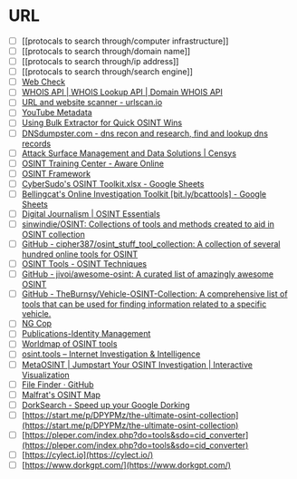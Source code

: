 # URL

- [ ] [[protocals to search through/computer infrastructure]]
- [ ] [[protocals to search through/domain name]]
- [ ] [[protocals to search through/ip address]]
- [ ] [[protocals to search through/search engine]]
- [ ] [Web Check](https://web-check.as93.net/)
- [ ] [WHOIS API | WHOIS Lookup API | Domain WHOIS API](https://www.whoxy.com/)
- [ ] [URL and website scanner - urlscan.io](https://urlscan.io/)
- [ ] [YouTube Metadata](https://mattw.io/youtube-metadata/)
- [ ] [Using Bulk Extractor for Quick OSINT Wins](https://www.digitalforensicstips.com/2019/11/using-bulk-extractor-for-quick-osint.html)
- [ ] [DNSdumpster.com - dns recon and research, find and lookup dns records](https://dnsdumpster.com/)
- [ ] [Attack Surface Management and Data Solutions | Censys](https://censys.io/)
- [ ] [OSINT Training Center - Aware Online](https://www.aware-online.com/)
- [ ] [OSINT Framework](https://osintframework.com/)
- [ ] [CyberSudo's OSINT Toolkit.xlsx - Google Sheets](https://docs.google.com/spreadsheets/d/1EC0sKA_W9znzsxUt0wye9UYtyATXw5m8/edit?usp=sharing&ouid=104230237185254676067&rtpof=true&sd=true)
- [ ] [Bellingcat's Online Investigation Toolkit [bit.ly/bcattools] - Google Sheets](https://docs.google.com/spreadsheets/d/18rtqh8EG2q1xBo2cLNyhIDuK9jrPGwYr9DI2UncoqJQ/edit)
- [ ] [Digital Journalism | OSINT Essentials](https://www.osintessentials.com/)
- [ ] [sinwindie/OSINT: Collections of tools and methods created to aid in OSINT collection](https://github.com/sinwindie/OSINT)
- [ ] [GitHub - cipher387/osint_stuff_tool_collection: A collection of several hundred online tools for OSINT](https://github.com/cipher387/osint_stuff_tool_collection/)
- [ ] [OSINT Tools - OSINT Techniques](https://www.osinttechniques.com/osint-tools.html)
- [ ] [GitHub - jivoi/awesome-osint: A curated list of amazingly awesome OSINT](https://github.com/jivoi/awesome-osint)
- [ ] [GitHub - TheBurnsy/Vehicle-OSINT-Collection: A comprehensive list of tools that can be used for finding information related to a specific vehicle.](https://github.com/TheBurnsy/Vehicle-OSINT-Collection)
- [ ] [NG Cop](https://ngcop.org/)
- [ ] [Publications-Identity Management](https://www.soc.mil/IdM/publications/IdMpubs.html)
- [ ] [Worldmap of OSINT tools](http://cybdetective.com/osintmap/)
- [ ] [osint.tools – Internet Investigation & Intelligence](https://osint.tools/)
- [ ] [MetaOSINT | Jumpstart Your OSINT Investigation | Interactive Visualization](https://metaosint.github.io/chart)
- [ ] [File Finder · GitHub](https://github.com/sinwindie/OSINT/find/master)
- [ ] [Malfrat's OSINT Map](https://map.malfrats.industries/)
- [ ] [DorkSearch - Speed up your Google Dorking](https://dorksearch.com/)
- [ ] [https://start.me/p/DPYPMz/the-ultimate-osint-collection](https://start.me/p/DPYPMz/the-ultimate-osint-collection)
- [ ] [https://pleper.com/index.php?do=tools&sdo=cid_converter](https://pleper.com/index.php?do=tools&sdo=cid_converter)
- [ ] [https://cylect.io](https://cylect.io/)
- [ ] [https://www.dorkgpt.com/](https://www.dorkgpt.com/)